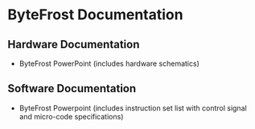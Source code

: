 # ByteFrost Documentation

## Hardware Documentation

* ByteFrost PowerPoint (includes hardware schematics)

## Software Documentation

* ByteFrost Powerpoint (includes instruction set list with control signal and micro-code specifications)